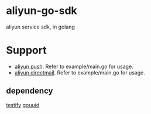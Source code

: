 # aliyun-go-sdk
aliyun service sdk, in golang

# Support
- [aliyun push](https://help.aliyun.com/document_detail/mobilepush/api-reference/openapi.html?spm=5176.docmobilepush/api-reference/call-method/common-parameters.6.113.oJyUVL). Refer to example/main.go for usage.
- [aliyun directmail](https://help.aliyun.com/document_detail/29434.html). Refer to example/main.go for usage.

## dependency 
[testify](https://github.com/stretchr/testify/assert)
[gouuid](https://github.com/nu7hatch/gouuid)

